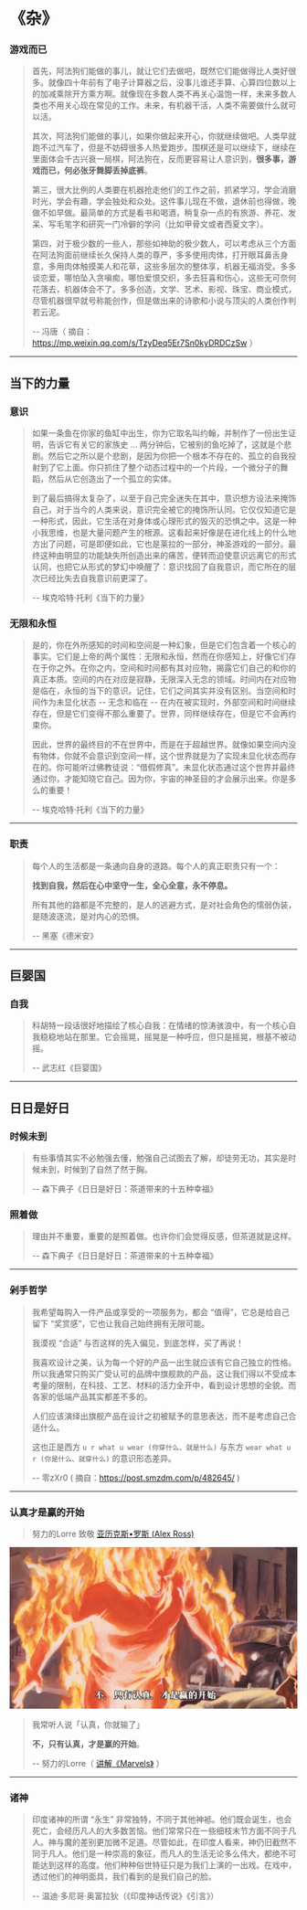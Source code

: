 # 《杂》

### 游戏而已

> 首先，阿法狗们能做的事儿，就让它们去做吧，既然它们能做得比人类好很多。就像四十年前有了电子计算器之后，没事儿谁还手算、心算四位数以上的加减乘除开方乘方啊。就像现在多数人类不再关心温饱一样，未来多数人类也不用关心现在常见的工作。未来，有机器干活，人类不需要做什么就可以活。
>
> 其次，阿法狗们能做的事儿，如果你做起来开心，你就继续做吧。人类早就跑不过汽车了，但是不妨碍很多人热爱跑步。围棋还是可以继续下，继续在里面体会千古兴衰一局棋，阿法狗在，反而更容易让人意识到，**很多事，游戏而已，何必张牙舞脚丢掉底裤**。
>
> 第三，很大比例的人类要在机器抢走他们的工作之前，抓紧学习，学会消磨时光，学会有趣，学会独处和众处。这件事儿现在不做，退休前也得做，晚做不如早做。最简单的方式是看书和喝酒，稍复杂一点的有旅游、养花、发呆、写毛笔字和研究一门冷僻的学问（比如甲骨文或者西夏文字）。
>
> 第四，对于极少数的一些人，那些如神助的极少数人，可以考虑从三个方面在阿法狗面前继续长久保持人类的尊严，多多使用肉体，打开眼耳鼻舌身意，多用肉体触摸美人和花草，这些多层次的整体享，机器无福消受。多多谈恋爱，哪怕坠入贪嗔痴，哪怕爱恨交织，多去狂喜和伤心，这些无可奈何花落去，机器体会不了。多多创造，文学、艺术、影视、珠宝、商业模式，尽管机器很早就号称能创作，但是做出来的诗歌和小说与顶尖的人类创作判若云泥。
>
> -- 冯唐（ 摘自：https://mp.weixin.qq.com/s/TzyDeq5Er7Sn0kyDRDCzSw ）

---

## 当下的力量

### 意识

> 如果一条鱼在你家的鱼缸中出生，你为它取名叫约翰，并制作了一份出生证明，告诉它有关它的家族史 ... 两分钟后，它被别的鱼吃掉了，这就是个悲剧。然后它之所以是个悲剧，是因为你把一个根本不存在的、孤立的自我投射到了它上面。你只抓住了整个动态过程中的一个片段，一个微分子的舞蹈，然后从它创造出了一个孤立的实体。
>
> 到了最后搞得太复杂了，以至于自己完全迷失在其中，意识想方设法来掩饰自己，对于当今的人类来说，意识完全被它的掩饰所认同。它仅仅知道它是一种形式，因此，它生活在对身体或心理形式的毁灭的恐惧之中。这是一种小我思维，也是大量问题产生的根源。这看起来好像是在进化线上的什么地方出了问题，可是即便如此，它也是莱拉的一部分，神圣游戏的一部分。最终这种由明显的功能缺失所创造出来的痛苦，便转而迫使意识远离它的形式认同，也把它从形式的梦幻中唤醒了：意识找回了自我意识，而它所在的层次已经比失去自我意识前更深了。
>
> -- 埃克哈特·托利《当下的力量》

### 无限和永恒

> 是的，你在外所感知的时间和空间是一种幻象，但是它们包含着一个核心的事实。它们是上帝的两个属性：无限和永恒，然而在你感知上，好像它们存在于你之外。在你之内，空间和时间都有其对应物，揭露它们自己的和你的真正本质。空间的内在对应是寂静，无限深入无念的领域。时间内在对应物是临在，永恒的当下的意识。记住，它们之间其实并没有区别。当空间和时间作为未显化状态 -- 无念和临在 -- 在内在被实现时，外部空间和时间继续存在，但是它们变得不那么重要了。世界，同样继续存在，但是它不会再约束你。
>
> 因此，世界的最终目的不在世界中，而是在于超越世界。就像如果空间内没有物体，你就不会意识到空间一样，这个世界就是为了实现未显化状态而存在的。你可能听过佛教徒说：“借假修真”。未显化状态通过这个世界并最终通过你，才能知晓它自己。因为你，宇宙的神圣目的才会展示出来。你是多么的重要！
>
> -- 埃克哈特·托利《当下的力量》

---

### 职责

> 每个人的生活都是一条通向自身的道路。每个人的真正职责只有一个：
>
> **找到自我，然后在心中坚守一生，全心全意，永不停息。**
>
> 所有其他的路都是不完整的，是人的逃避方式，是对社会角色的懦弱伪装，是随波逐流，是对内心的恐惧。
>
> -- 黑塞《德米安》

---

## 巨婴国

### 自我

> 科胡特一段话很好地描绘了核心自我：在情绪的惊涛骇浪中，有一个核心自我稳稳地站在那里。它会摇晃，摇晃是一种呼应，但只是摇晃，根基不被动摇。
>
> -- 武志红《巨婴国》

---

## 日日是好日

### 时候未到

> 有些事情其实不必勉强去懂，勉强自己试图去了解，却徒劳无功，其实是时候未到，时候到了自然了然于胸。
>
> -- 森下典子《日日是好日：茶道带来的十五种幸福》

### 照着做

> 理由并不重要，重要的是照着做。也许你们会觉得反感，但茶道就是这样。
>
> -- 森下典子《日日是好日：茶道带来的十五种幸福》

---

### 剁手哲学

> 我希望每购入一件产品或享受的一项服务为，都会 “值得”，它总是给自己留下 “奖赏感”，它也让我自己始终拥有无限可能。
>
> 我漠视 “合适” 与否这样的先入偏见，到底怎样，买了再说！
>
> 我喜欢设计之美，认为每一个好的产品一出生就应该有它自己独立的性格。所以我通常只购买广受认可的品牌中旗舰款的产品，这让我们得以不受成本考量的限制，在科技、工艺、材料的活力全开中，看到设计思想的全貌。而各家的低端产品其实都差不多的。
>
> 人们应该演绎出旗舰产品在设计之初被赋予的意思表达，而不是考虑自己合适什么。
>
> 这也正是西方 `u r what u wear (你穿什么、就是什么)` 与东方 `wear what u r (你是什么、就穿什么)` 的意识形态差异。
>
> -- 零zXr0 ( 摘自：https://post.smzdm.com/p/482645/ )

---

### 认真才是赢的开始

> 努力的Lorre 致敬 [亚历克斯•罗斯 (Alex Ross)](https://en.wikipedia.org/wiki/Alex_Ross)

![](assets/markdown-img-paste-20171010183950570.png)

> 我常听人说「认真，你就输了」
>
> **不，只有认真，才是赢的开始**。
>
> -- 努力的Lorre（ [讲解《Marvels》](https://www.youtube.com/watch?v=6OkjSwxVmzg&index=9&list=PLZW9iwcmSmPFni5TgKIiv9zeatdleC5kv) ）

---

### 诸神

> 印度诸神的所谓 “永生” 非常独特，不同于其他神袛。他们既会诞生，也会死亡，会经历凡人的大多数苦恼。他们常常只在一些细枝末节方面不同于凡人。神与魔的差别更加微不足道。尽管如此，在印度人看来，神仍旧截然不同于凡人。他们是一种崇高的象征，而凡人的生活无论多么伟大，都绝不可能达到这样的高度。他们种种俗世特征只是为我们上演的一出戏。在戏中，透过他们的神明面具，我们看到的是我们自己的脸。
>
> -- 温迪·多尼哥·奥富拉狄（《印度神话传说》《引言》）
